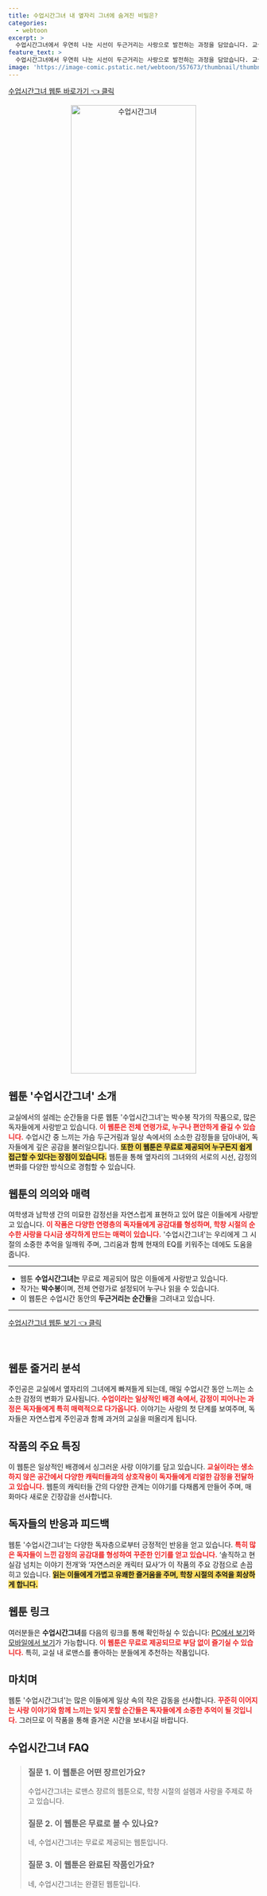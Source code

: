 ```yaml
---
title: 수업시간그녀 내 옆자리 그녀에 숨겨진 비밀은?
categories:
  - webtoon
excerpt: >
  수업시간그녀에서 우연히 나눈 시선이 두근거리는 사랑으로 발전하는 과정을 담았습니다. 교실에서 피어나는 설렘 이제 당신의 이야기로 만들어 보세요!
feature_text: >
  수업시간그녀에서 우연히 나눈 시선이 두근거리는 사랑으로 발전하는 과정을 담았습니다. 교실에서 피어나는 설렘 이제 당신의 이야기로 만들어 보세요!
image: 'https://image-comic.pstatic.net/webtoon/557673/thumbnail/thumbnail_IMAG21_7377799122322207280.JPEG'
---
```


<p><a class="modoo-button" href="https://comic.naver.com/webtoon/list?titleId=557673" rel="nofollow noopener">수업시간그녀 웹툰 바로가기 👈 클릭</a></p>
<figure class="image" style="width: 50%; height: 50%; text-align: center; margin: auto;"><img alt="수업시간그녀" src="https://image-comic.pstatic.net/webtoon/557673/thumbnail/thumbnail_IMAG21_7377799122322207280.JPEG" style="width: 100%; height: 100%; object-fit: cover;"/></figure>
<h2 id="웹툰_소개">웹툰 '수업시간그녀' 소개</h2>
<p>교실에서의 설레는 순간들을 다룬 웹툰 '수업시간그녀'는 박수봉 작가의 작품으로, 많은 독자들에게 사랑받고 있습니다. <b><span style="color: #ee2323;">이 웹툰은 전체 연령가로, 누구나 편안하게 즐길 수 있습니다.</span></b> 수업시간 중 느끼는 가슴 두근거림과 일상 속에서의 소소한 감정들을 담아내어, 독자들에게 깊은 공감을 불러일으킵니다. <b><span style="background-color: #ffe066;">또한 이 웹툰은 무료로 제공되어 누구든지 쉽게 접근할 수 있다는 장점이 있습니다.</span></b> 웹툰을 통해 옆자리의 그녀와의 서로의 시선, 감정의 변화를 다양한 방식으로 경험할 수 있습니다.</p>
<h2 id="작품_의의">웹툰의 의의와 매력</h2>
<p>여학생과 남학생 간의 미묘한 감정선을 자연스럽게 표현하고 있어 많은 이들에게 사랑받고 있습니다. <b><span style="color: #ee2323;">이 작품은 다양한 연령층의 독자들에게 공감대를 형성하며, 학창 시절의 순수한 사랑을 다시금 생각하게 만드는 매력이 있습니다.</span></b> '수업시간그녀'는 우리에게 그 시절의 소중한 추억을 일깨워 주며, 그리움과 함께 현재의 EQ를 키워주는 데에도 도움을 줍니다.</p>
<hr/>
<ul>
<li>웹툰 <b>수업시간그녀는</b> 무료로 제공되어 많은 이들에게 사랑받고 있습니다.</li>
<li>작가는 <b>박수봉</b>이며, 전체 연령가로 설정되어 누구나 읽을 수 있습니다.</li>
<li>이 웹툰은 수업시간 동안의 <b>두근거리는 순간들</b>을 그려내고 있습니다.</li>
</ul>
<hr/>
<p><a class="modoo-button" href="https://m.comic.naver.com/webtoon/list?titleId=557673" rel="nofollow noopener">수업시간그녀 웹툰 보기 👈 클릭</a></p><br/>
<h2 id="줄거리_분석">웹툰 줄거리 분석</h2>
<p>주인공은 교실에서 옆자리의 그녀에게 빠져들게 되는데, 매일 수업시간 동안 느끼는 소소한 감정의 변화가 묘사됩니다. <b><span style="color: #ee2323;">수업이라는 일상적인 배경 속에서, 감정이 피어나는 과정은 독자들에게 특히 매력적으로 다가옵니다.</span></b> 이야기는 사랑의 첫 단계를 보여주며, 독자들은 자연스럽게 주인공과 함께 과거의 교실을 떠올리게 됩니다.</p>
<h2 id="작품_특징">작품의 주요 특징</h2>
<p>이 웹툰은 일상적인 배경에서 싱그러운 사랑 이야기를 담고 있습니다. <b><span style="color: #ee2323;">교실이라는 생소하지 않은 공간에서 다양한 캐릭터들과의 상호작용이 독자들에게 리얼한 감정을 전달하고 있습니다.</span></b> 웹툰의 캐릭터들 간의 다양한 관계는 이야기를 다채롭게 만들어 주며, 매 화마다 새로운 긴장감을 선사합니다.</p>
<h2 id="독자_반응">독자들의 반응과 피드백</h2>
<p>웹툰 '수업시간그녀'는 다양한 독자층으로부터 긍정적인 반응을 얻고 있습니다. <b><span style="color: #ee2323;">특히 많은 독자들이 느낀 감정의 공감대를 형성하여 꾸준한 인기를 얻고 있습니다.</span></b> ‘솔직하고 현실감 넘치는 이야기 전개’와 ‘자연스러운 캐릭터 묘사’가 이 작품의 주요 강점으로 손꼽히고 있습니다. <b><span style="background-color: #ffe066;">읽는 이들에게 가볍고 유쾌한 즐거움을 주며, 학창 시절의 추억을 회상하게 합니다.</span></b></p>
<h2 id="웹툰_링크">웹툰 링크</h2>
<p>여러분들은 <b>수업시간그녀</b>를 다음의 링크를 통해 확인하실 수 있습니다: <a href="https://comic.naver.com/webtoon/list?titleId=557673" target="_blank">PC에서 보기</a>와 <a href="https://m.comic.naver.com/webtoon/list?titleId=557673" target="_blank">모바일에서 보기</a>가 가능합니다. <b><span style="color: #ee2323;">이 웹툰은 무료로 제공되므로 부담 없이 즐기실 수 있습니다.</span></b> 특히, 교실 내 로맨스를 좋아하는 분들에게 추천하는 작품입니다.</p>
<h2 id="마지막_생각">마치며</h2>
<p>웹툰 '수업시간그녀'는 많은 이들에게 일상 속의 작은 감동을 선사합니다. <b><span style="color: #ee2323;">꾸준히 이어지는 사랑 이야기와 함께 느끼는 잊지 못할 순간들은 독자들에게 소중한 추억이 될 것입니다.</span></b> 그러므로 이 작품을 통해 즐거운 시간을 보내시길 바랍니다.</p>
<h2 id=수업시간그녀_FAQ>수업시간그녀 FAQ</h2>
<div itemscope="" itemtype="https://schema.org/FAQPage"> <blockquote> <div itemscope="" itemprop="mainEntity" itemtype="https://schema.org/Question"> <h3 id="질문_1" itemprop="name">질문 1. 이 웹툰은 어떤 장르인가요? </h3> <div itemscope="" itemprop="acceptedAnswer" itemtype="https://schema.org/Answer"> <span itemprop="text"> <p>수업시간그녀는 로맨스 장르의 웹툰으로, 학창 시절의 설렘과 사랑을 주제로 하고 있습니다.</p> </span> </div> </div> <div itemscope="" itemprop="mainEntity" itemtype="https://schema.org/Question"> <h3 id="질문_2" itemprop="name">질문 2. 이 웹툰은 무료로 볼 수 있나요? </h3> <div itemscope="" itemprop="acceptedAnswer" itemtype="https://schema.org/Answer"> <span itemprop="text"> <p>네, 수업시간그녀는 무료로 제공되는 웹툰입니다.</p> </span> </div> </div> <div itemscope="" itemprop="mainEntity" itemtype="https://schema.org/Question"> <h3 id="질문_3" itemprop="name">질문 3. 이 웹툰은 완료된 작품인가요? </h3> <div itemscope="" itemprop="acceptedAnswer" itemtype="https://schema.org/Answer"> <span itemprop="text"> <p>네, 수업시간그녀는 완결된 웹툰입니다.</p> </span> </div> </div> </blockquote> </div>

